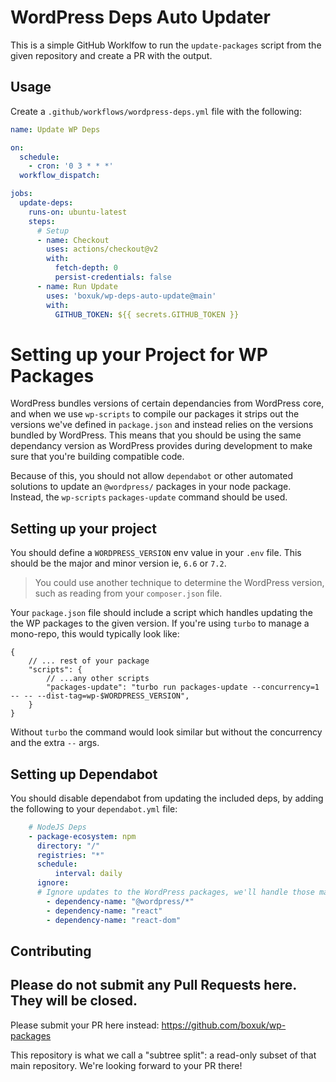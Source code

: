# WordPress Deps Auto Updater

This is a simple GitHub Worklfow to run the `update-packages` script from the given repository and create a PR with the output. 

## Usage

Create a `.github/workflows/wordpress-deps.yml` file with the following: 

```yml
name: Update WP Deps

on:
  schedule:
    - cron: '0 3 * * *'
  workflow_dispatch:

jobs:
  update-deps:
    runs-on: ubuntu-latest
    steps:
      # Setup
      - name: Checkout
        uses: actions/checkout@v2
        with:
          fetch-depth: 0
          persist-credentials: false
      - name: Run Update
        uses: 'boxuk/wp-deps-auto-update@main'
        with:
          GITHUB_TOKEN: ${{ secrets.GITHUB_TOKEN }}
```


# Setting up your Project for WP Packages

WordPress bundles versions of certain dependancies from WordPress core, and when we use `wp-scripts` to compile our packages it strips out the versions we've defined in `package.json` and instead relies on the versions bundled by WordPress. This means that you should be using the same dependancy version as WordPress provides during development to make sure that you're building compatible code. 

Because of this, you should not allow `dependabot` or other automated solutions to update an `@wordpress/` packages in your node package. Instead, the `wp-scripts` `packages-update` command should be used. 

## Setting up your project

You should define a `WORDPRESS_VERSION` env value in your `.env` file. This should be the major and minor version ie, `6.6` or `7.2`. 

> You could use another technique to determine the WordPress version, such as reading from your `composer.json` file. 

Your `package.json` file should include a script which handles updating the the WP packages to the given version. If you're using
`turbo` to manage a mono-repo, this would typically look like: 
```jsonc package.json
{
    // ... rest of your package
    "scripts": {
        // ...any other scripts
        "packages-update": "turbo run packages-update --concurrency=1 -- -- --dist-tag=wp-$WORDPRESS_VERSION",
    }
}
```

Without `turbo` the command would look similar but without the concurrency and the extra `--` args. 

## Setting up Dependabot

You should disable dependabot from updating the included deps, by adding the following to your `dependabot.yml` file: 
```yml
    # NodeJS Deps
    - package-ecosystem: npm
      directory: "/"
      registries: "*"
      schedule:
          interval: daily
      ignore:
      # Ignore updates to the WordPress packages, we'll handle those manually.
        - dependency-name: "@wordpress/*"
        - dependency-name: "react"
        - dependency-name: "react-dom"
```

## Contributing

Please do not submit any Pull Requests here. They will be closed.
---

Please submit your PR here instead: https://github.com/boxuk/wp-packages

This repository is what we call a "subtree split": a read-only subset of that main repository.
We're looking forward to your PR there!